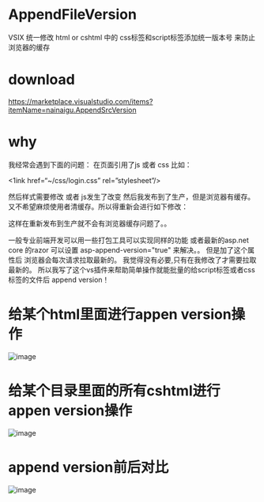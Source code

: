 # AppendFileVersion
VSIX 统一修改 html or cshtml 中的 css标签和script标签添加统一版本号 来防止浏览器的缓存

# download
https://marketplace.visualstudio.com/items?itemName=nainaigu.AppendSrcVersion

# why
我经常会遇到下面的问题：
在页面引用了js 或者 css
比如：

<1ink href=“~/css/login.css” rel=”stylesheet”/>
<script src="~/js/login.js"></script>

然后样式需要修改 或者 js发生了改变
然后我发布到了生产，但是浏览器有缓存。又不希望麻烦使用者清缓存。所以得重新会进行如下修改：

<link href="~/css/login.css?2018112011" rel="stylesheet"/>
<script src="~/js/login.js?2018112011"></script>

这样在重新发布到生产就不会有浏览器缓存问题了。。



一般专业前端开发可以用一些打包工具可以实现同样的功能
或者最新的asp.net core 的razor 可以设置 asp-append-version="true" 来解决。。
但是加了这个属性后 浏览器会每次请求拉取最新的。
我觉得没有必要,只有在我修改了才需要拉取最新的。
所以我写了这个vs插件来帮助简单操作就能批量的给script标签或者css标签的文件后 append version！

# 给某个html里面进行appen version操作
![image](https://github.com/yuzd/AppendFileVersion/blob/master/b.png)

# 给某个目录里面的所有cshtml进行appen version操作
![image](https://github.com/yuzd/AppendFileVersion/blob/master/c.png)

# append version前后对比
![image](https://github.com/yuzd/AppendFileVersion/blob/master/a.png)
